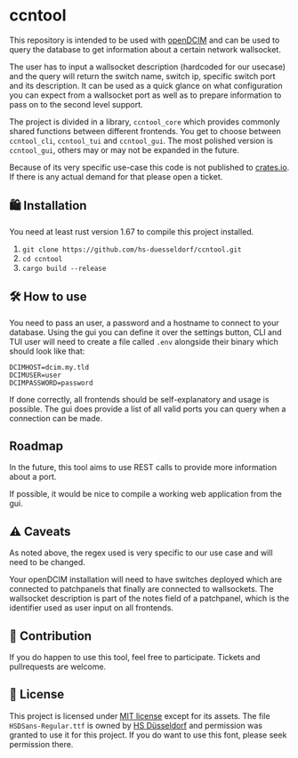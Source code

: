 ccntool
=======

This repository is intended to be used with [openDCIM](https://opendcim.org)
and can be used to query the database to get information about a certain
network wallsocket.

The user has to input a wallsocket description (hardcoded for our usecase) and
the query will return the switch name, switch ip, specific switch port and its
description.
It can be used as a quick glance on what configuration you can expect from a
wallsocket port as well as to prepare information to pass on to the second
level support.

The project is divided in a library, `ccntool_core` which provides commonly
shared functions between different frontends.
You get to choose between `ccntool_cli`, `ccntool_tui` and `ccntool_gui`.
The most polished version is `ccntool_gui`, others may or may not be expanded
in the future.

Because of its very specific use-case this code is not published to
[crates.io](crates.io).
If there is any actual demand for that please open a ticket.

## 🛍️ Installation

You need at least rust version 1.67 to compile this project installed.

1. `git clone https://github.com/hs-duesseldorf/ccntool.git`
2. `cd ccntool`
3. `cargo build --release`

## 🛠️ How to use

You need to pass an user, a password and a hostname to connect to your
database.
Using the gui you can define it over the settings button, CLI and TUI user
will need to create a file called `.env` alongside their binary which should
look like that:

```
DCIMHOST=dcim.my.tld
DCIMUSER=user
DCIMPASSWORD=password
```

If done correctly, all frontends should be self-explanatory and usage is
possible.
The gui does provide a list of all valid ports you can query when a connection
can be made.

## Roadmap

In the future, this tool aims to use REST calls to provide more information
about a port.

If possible, it would be nice to compile a working web application from
the gui.

## ⚠️ Caveats

As noted above, the regex used is very specific to our use case and will need
to be changed.

Your openDCIM installation will need to have switches deployed which are
connected to patchpanels that finally are connected to wallsockets.
The wallsocket description is part of the notes field of a patchpanel, which
is the identifier used as user input on all frontends.

## 🤝 Contribution

If you do happen to use this tool, feel free to participate.
Tickets and pullrequests are welcome.

## 📝 License

This project is licensed under [MIT license](https://github.com/hs-duesseldorf/ccntool/blob/main/LICENSE)
except for its assets.
The file `HSDSans-Regular.ttf` is owned by [HS Düsseldorf](https://hs-duesseldorf.de)
and permission was granted to use it for this project.
If you do want to use this font, please seek permission there.
